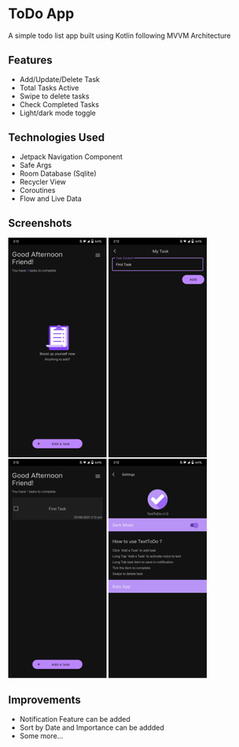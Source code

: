 
# ToDo App

A simple todo list app built using Kotlin following MVVM Architecture

## Features

- Add/Update/Delete Task
- Total Tasks Active
- Swipe to delete tasks
- Check Completed Tasks
- Light/dark mode toggle


## Technologies Used

- Jetpack Navigation Component
- Safe Args
- Room Database (Sqlite)
- Recycler View
- Coroutines
- Flow and Live Data

  
## Screenshots

<img src="https://github.com/asimkaka-coder/ToDoApp/blob/master/main.jpg" alt="MainScreen" width="200"/>

<img src="https://github.com/asimkaka-coder/ToDoApp/blob/master/add.jpg" alt="MainScreen" width="200"/>

<img src="https://github.com/asimkaka-coder/ToDoApp/blob/master/taskadded.jpg" alt="MainScreen" width="200"/>

<img src="https://github.com/asimkaka-coder/ToDoApp/blob/master/settings.jpg" alt="MainScreen" width="200"/>

  
## Improvements

- Notification Feature can be added
- Sort by Date and Importance can be addded
- Some more...

  
